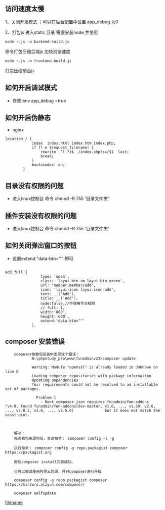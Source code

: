## 访问速度太慢

1、关闭开发模式 ；可以在后台配置中设置 app_debug 为0

2、打包js 进入static 目录  需要安装node
并使用
```
node r.js -o backend-build.js
```
命令打包压缩后端js 加快浏览速度
```
node r.js -o frontend-build.js
```
打包压缩前台js 

## 如何开启调试模式
*    修改.env  app_debug =true

## 如何开启伪静态
*    nginx
~~~
location / {
            index  index.html index.htm index.php;
            if (!-e $request_filename) {
                rewrite  ^(.*)$  /index.php?s=/$1  last;
                break;
            }
            #autoindex  on;
        }
~~~
## 目录没有权限的问题
* 进入linux控制台 命令 chmod -R 755 '目录文件夹'

## 插件安装没有权限的问题
* 进入linux控制台 命令 chmod -R 755 '目录文件夹'


## 如何关闭弹出窗口的按钮 
* 设置extend:"data-btn=''" 即可
```

add_full:{
                type: 'open',
                class: 'layui-btn-sm layui-btn-green',
                url: 'member.member/add',
                icon: 'layui-icon layui-icon-add',
                text: __('Add'),
                title: __('Add'),
                node:false,//不使用节点权限
                // full: 1,
                width:'800',
                height:'600',
                extend:'data-btn=""'
            },
```



## composer 安装错误

```
    composer依赖包安装中出现这个错误：
            H:\phpstudy_pro\www\funadminv23>composer update

            Warning: Module "openssl" is already loaded in Unknown on line 0
            Loading composer repositories with package information
            Updating dependencies
            Your requirements could not be resolved to an installable set of packages.

              Problem 1
                - Root composer.json requires funadmin/fun-addons ^v4.0, found funadmin/fun-addons[dev-master, v1.0, ..., v1.60, v2.0, ..., v2.8.3, v3.0, ..., v3.5.0]              but it does not match the constraint.

                        

    解决：
    先查看包来源地址，查询命令： composer config -l -g
    
    执行命令： composer config -g repo.packagist composer https://packagist.org
    
    而后composer install完美成功。
    
    也可以尝试使用阿里云的源，并对composer进行升级
    
    composer config -g repo.packagist composer https://mirrors.aliyun.com/composer/
    
    composer selfupdate
```

[filename](powered.md ':include')
